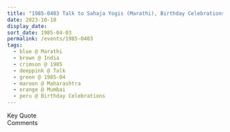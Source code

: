 ```yaml
---
title: "1985-0403 Talk to Sahaja Yogis (Marathi), Birthday Celebrations, Speeches and Music, Mumbai, Maharashtra, India"
date: 2023-10-10
display_date: 
sort_date: 1985-04-03
permalink: /events/1985-0403
tags:
  - blue @ Marathi
  - brown @ India
  - crimson @ 1985
  - deeppink @ Talk
  - green @ 1985-04
  - maroon @ Maharashtra
  - orange @ Mumbai
  - peru @ Birthday Celebrations
---
```


<wave-list>
  <list-title color="green" width="75">Key Quote</list-title>
  <list-item color="BlanchedAlmond"  width="200"></list-item>
  <list-item color="Lavender"></list-item>
  <list-item color="BlanchedAlmond"></list-item>
</wave-list>

<br>

<wave-list>
  <list-title color="green" width="75">Comments</list-title>
  <list-item color="BlanchedAlmond"  width="200"></list-item>
  <list-item color="Lavender"></list-item>
  <list-item color="BlanchedAlmond"></list-item>
</wave-list>